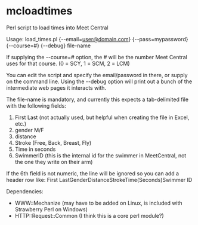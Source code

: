 # mcloadtimes

Perl script to load times into Meet Central

Usage:
load_times.pl {--email=user@domain.com} {--pass=mypassword} {--course=#} {--debug} file-name

If supplying the --course=# option, the # will be the number Meet Central uses for that course. 
(0 = SCY, 1 = SCM, 2 = LCM)

You can edit the script and specify the email/password in there, or supply on the command line.
Using the --debug option will print out a bunch of the intermediate web pages it interacts with.

The file-name is mandatory, and currently this expects a tab-delimited file with the following fields:
1. First Last (not actually used, but helpful when creating the file in Excel, etc.)
2. gender M/F
3. distance 
4. Stroke (Free, Back, Breast, Fly)
5. Time in seconds
6. SwimmerID (this is the internal id for the swimmer in MeetCentral, not the one they write on their arm)

If the 6th field is not numeric, the line will be ignored so you can add a header row like:
First Last<tab>Gender<tab>Distance<tab>Stroke<tab>Time<tab>(Seconds)<tab>Swimmer ID

Dependencies:
- WWW::Mechanize (may have to be added on Linux, is included with Strawberry Perl on Windows)
- HTTP::Request::Common (I think this is a core perl module?)

